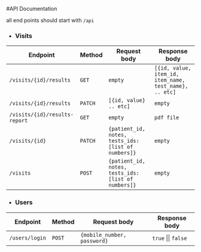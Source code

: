 #API Documentation

all end points should start with `/api`

* ### Visits
| Endpoint                      | Method  | Request body                  | Response body                                           |
| -------------                 | ------  | --------------                | -----------                                             |
| `/visits/{id}/results`        | `GET`   |   `empty`                     |  `[{id, value, item_id, item_name, test_name}, .. etc]` |
| `/visits/{id}/results`        | `PATCH` |   `[{id, value} .. etc]`      | `empty`                                                 |
| `/visits/{id}/results-report` | `GET`   |   `empty`                     | `pdf file`                                              |
| `/visits/{id}`                | `PATCH` |   `{patient_id, notes, tests_ids: [list of numbers]}`| `empty`                          |
| `/visits`                     | `POST` |   `{patient_id, notes, tests_ids: [list of numbers]}`| `empty`                          |




* ### Users
| Endpoint       | Method | Request body                  | Response body         |
| -------------  | ------ | --------------                | -----------           |
| `/users/login` | `POST` |   `{mobile_number, password}` |  `true` \|\| `false`  |
